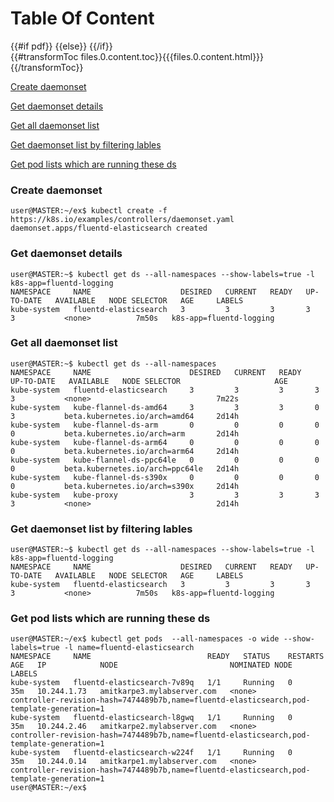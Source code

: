 # Table Of Content

<!DOCTYPE html> <html> <head> <meta charset="utf-8"> <meta name="viewport" content="width=device-width, initial-scale=1.0"> <title>{{files.0.name}}</title> <link rel="stylesheet" href="https://stackedit.io/style.css" /> </head> {{#if pdf}} <body class="stackedit stackedit--pdf"> {{else}} <body class="stackedit"> {{/if}} <div class="stackedit__html">{{#transformToc files.0.content.toc}}{{{files.0.content.html}}}{{/transformToc}}</div> </body> </html>

[Create daemonset](https://github.com/amitkarpe/kubernetes_exam/blob/master/docs/readme.md#create-daemonset)

[Get daemonset details](https://github.com/amitkarpe/kubernetes_exam/blob/master/docs/readme.md#get-daemonset-details)

[Get all daemonset list](#get-all-daemonset-list)

[Get daemonset list by filtering lables](#get-daemonset-list-by-filtering-lables)

[Get pod lists which are running these ds](#get-pod-lists-which-are-running-these-ds)




### <i class="icon-file"></i> Create daemonset


```ShellSession
user@MASTER:~/ex$ kubectl create -f https://k8s.io/examples/controllers/daemonset.yaml
daemonset.apps/fluentd-elasticsearch created
```
### Get daemonset details

```ShellSession
user@MASTER:~$ kubectl get ds --all-namespaces --show-labels=true -l k8s-app=fluentd-logging
NAMESPACE     NAME                    DESIRED   CURRENT   READY   UP-TO-DATE   AVAILABLE   NODE SELECTOR   AGE     LABELS
kube-system   fluentd-elasticsearch   3         3         3       3            3           <none>          7m50s   k8s-app=fluentd-logging
```

### Get all daemonset list

```ShellSession
user@MASTER:~$ kubectl get ds --all-namespaces
NAMESPACE     NAME                      DESIRED   CURRENT   READY   UP-TO-DATE   AVAILABLE   NODE SELECTOR                     AGE
kube-system   fluentd-elasticsearch     3         3         3       3            3           <none>                            7m22s
kube-system   kube-flannel-ds-amd64     3         3         3       0            3           beta.kubernetes.io/arch=amd64     2d14h
kube-system   kube-flannel-ds-arm       0         0         0       0            0           beta.kubernetes.io/arch=arm       2d14h
kube-system   kube-flannel-ds-arm64     0         0         0       0            0           beta.kubernetes.io/arch=arm64     2d14h
kube-system   kube-flannel-ds-ppc64le   0         0         0       0            0           beta.kubernetes.io/arch=ppc64le   2d14h
kube-system   kube-flannel-ds-s390x     0         0         0       0            0           beta.kubernetes.io/arch=s390x     2d14h
kube-system   kube-proxy                3         3         3       3            3           <none>                            2d14h

```

### Get daemonset list by filtering lables

```ShellSession
user@MASTER:~$ kubectl get ds --all-namespaces --show-labels=true -l k8s-app=fluentd-logging
NAMESPACE     NAME                    DESIRED   CURRENT   READY   UP-TO-DATE   AVAILABLE   NODE SELECTOR   AGE     LABELS
kube-system   fluentd-elasticsearch   3         3         3       3            3           <none>          7m50s   k8s-app=fluentd-logging
```

###  Get pod lists which are running these ds

```ShellSession
user@MASTER:~/ex$ kubectl get pods  --all-namespaces -o wide --show-labels=true -l name=fluentd-elasticsearch
NAMESPACE     NAME                          READY   STATUS    RESTARTS   AGE   IP            NODE                         NOMINATED NODE   LABELS
kube-system   fluentd-elasticsearch-7v89q   1/1     Running   0          35m   10.244.1.73   amitkarpe3.mylabserver.com   <none>           controller-revision-hash=7474489b7b,name=fluentd-elasticsearch,pod-template-generation=1
kube-system   fluentd-elasticsearch-l8gwq   1/1     Running   0          35m   10.244.2.46   amitkarpe2.mylabserver.com   <none>           controller-revision-hash=7474489b7b,name=fluentd-elasticsearch,pod-template-generation=1
kube-system   fluentd-elasticsearch-w224f   1/1     Running   0          35m   10.244.0.14   amitkarpe1.mylabserver.com   <none>           controller-revision-hash=7474489b7b,name=fluentd-elasticsearch,pod-template-generation=1
user@MASTER:~/ex$
```
<!--stackedit_data:
eyJoaXN0b3J5IjpbLTEwMzExNDI2NV19
-->
